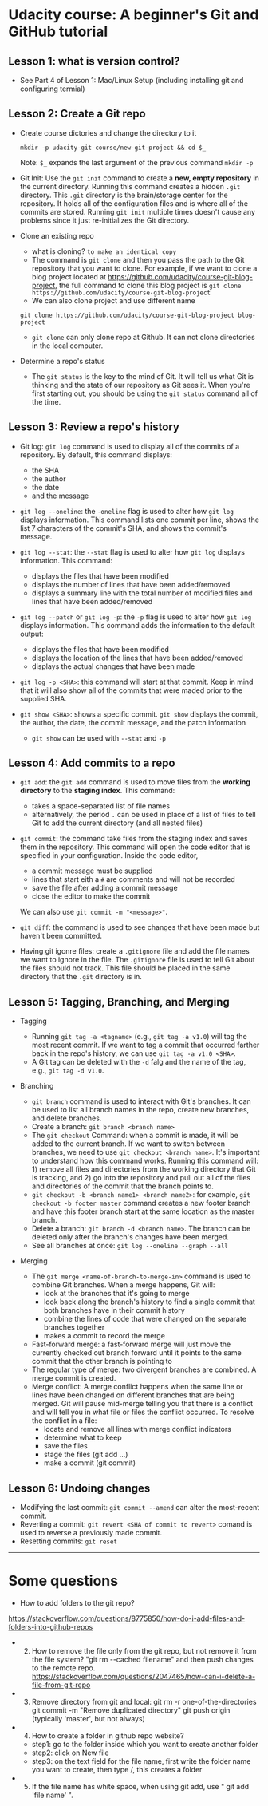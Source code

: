 # Udacity course: A beginner's Git and GitHub tutorial

## Lesson 1: what is version control?

- See Part 4 of Lesson 1: Mac/Linux Setup (including installing git and configuring termial)

## Lesson 2: Create a Git repo

- Create course dictories and change the directory to it 

  ```
  mkdir -p udacity-git-course/new-git-project && cd $_
  ```
  Note: ```$_``` expands the last argument of the previous command ```mkdir -p```

- Git Init: Use the ```git init``` command to create a **new, empty repository** in the current directory. Running this command creates a hidden ```.git``` directory. This ```.git``` directory is the brain/storage center for the repository. It holds all of the configuration files and is where all of the commits are stored. Running ```git init``` multiple times doesn't cause any problems since it just re-initializes the Git directory.   

- Clone an existing repo
  - what is cloning? ```to make an identical copy```
  - The command is ```git clone``` and then you pass the path to the Git repository that you want to clone. For example, if we want to clone a blog project located at https://github.com/udacity/course-git-blog-project, the full command to clone this blog project is 
  ```git clone https://github.com/udacity/course-git-blog-project```
  - We can also clone project and use different name
  
  ```git clone https://github.com/udacity/course-git-blog-project blog-project```
  
  - ```git clone``` can only clone repo at Github. It can not clone directories in the local computer. 

- Determine a repo's status
  - The ```git status``` is the key to the mind of Git. It will tell us what Git is thinking and the state of our repository as Git sees it. When you're first starting out, you should be using the ```git status``` command all of the time. 
  
## Lesson 3: Review a repo's history 
- Git log: ```git log``` command is used to display all of the commits of a repository. By default, this command displays: 
  - the SHA
  - the author
  - the date
  - and the message
- ```git log --oneline```: the ```-oneline``` flag is used to alter how ```git log``` displays information. This command lists one commit per line, shows the list 7 characters of the commit's SHA, and shows the commit's message.   
 
- ```git log --stat```: the ```--stat``` flag is used to alter how ```git log``` displays information. This command:
    - displays the files that have been modified
    - displays the number of lines that have been added/removed 
    - displays a summary line with the total number of modified files and lines that have been added/removed

- ```git log --patch``` or ```git log -p```: the ```-p``` flag is used to alter how ```git log``` displays information. This command adds the information to the default output: 
   - displays the files that have been modified 
   - displays the location of the lines that have been added/removed 
   - displays the actual changes that have been made
   
- ```git log -p <SHA>```: this command will start at that commit. Keep in mind that it will also show all of the commits that were maded prior to the supplied SHA. 

- ```git show <SHA>```: shows a specific commit. ```git show``` displays the commit, the author, the date, the commit message, and the patch information
   - ```git show``` can be used with ```--stat``` and ```-p```
   
## Lesson 4: Add commits to a repo

- ```git add```: the ```git add``` command is used to move files from the **working directory** to the **staging index**. This command:
   - takes a space-separated list of file names
   - alternatively, the period `.` can be used in place of a list of files to tell Git to add the current directory (and all nested files)

- ```git commit```: the command take files from the staging index and saves them in the repository. This command will open the code editor that is specified in your configuration. Inside the code editor, 
   - a commit message must be supplied
   - lines that start eith a ```#``` are comments and will not be recorded
   - save the file after adding a commit message
   - close the editor to make the commit
   
   We can also use ```git commit -m "<message>"```. 

- ```git diff```: the command is used to see changes that have been made but haven't been committed. 

- Having git igonre files: create a ```.gitignore``` file and add the file names we want to ignore in the file. The ```.gitignore``` file is used to tell Git about the files should not track. This file should be placed in the same directory that the ```.git``` directory is in. 
   
## Lesson 5: Tagging, Branching, and Merging

- Tagging
   - Running ```git tag -a <tagname>``` (e.g., ```git tag -a v1.0```) will tag the most recent commit. If we want to tag a commit that occurred farther back in the repo's history, we can use ```git tag -a v1.0 <SHA>```.  
   - A Git tag can be deleted with the ```-d``` falg and the name of the tag, e.g., ```git tag -d v1.0```. 
    
- Branching
  - ```git branch``` command is used to interact with Git's branches. It can be used to list all branch names in the repo, create new branches, and delete branches. 
  - Create a branch: ```git branch <branch name>```
  - The ```git checkout``` Command: when a commit is made, it will be added to the current branch. If we want to switch between branches, we need to use ```git checkout <branch name>```. It's important to understand how this command works. Running this command will: 1) remove all files and directories from the working directory that Git is tracking, and 2) go into the repository and pull out all of the files and directories of the commit that the branch points to.
  - ```git checkout -b <branch name1> <branch name2>```: for example, ```git checkout -b footer master``` command creates a new footer branch and have this footer branch start at the same location as the master branch. 
  - Delete a branch: ```git branch -d <branch name>```. The branch can be deleted only after the branch's changes have been merged. 
  - See all branches at once: ```git log --oneline --graph --all```
   
 - Merging  
   - The ```git merge <name-of-branch-to-merge-in>``` command is used to combine Git branches. When a merge happens, Git will:
     - look at the branches that it's going to merge
     - look back along the branch's history to find a single commit that both branches have in their commit history
     - combine the lines of code that were changed on the separate branches together
     - makes a commit to record the merge
   - Fast-forward merge: a fast-forward merge will just move the currently checked out branch forward until it points to the same commit that the other branch is pointing to  
   - The regular type of merge: two divergent branches are combined. A merge commit is created. 
   - Merge conflict: A merge conflict happens when the same line or lines have been changed on different branches that are being merged. Git will pause mid-merge telling you that there is a conflict and will tell you in what file or files the conflict occurred. To resolve the conflict in a file:
     - locate and remove all lines with merge conflict indicators
     - determine what to keep
     - save the files 
     - stage the files  (git add ...)
     - make a commit (git commit)
   
## Lesson 6: Undoing changes   

- Modifying the last commit: ```git commit --amend``` can alter the most-recent commit. 
- Reverting a commit: ```git revert <SHA of commit to revert>``` comand is used to reverse a previously made commit.
- Resetting commits: ```git reset```
     
------------------------------------------------

# Some questions

- How to add folders to the git repo?

https://stackoverflow.com/questions/8775850/how-do-i-add-files-and-folders-into-github-repos

- 2. How to remove the file only from the git repo, but not remove it from the file system?
"git rm --cached filename" and then push changes to the remote repo. 
https://stackoverflow.com/questions/2047465/how-can-i-delete-a-file-from-git-repo

- 3. Remove directory from git and local:
git rm -r one-of-the-directories
git commit -m "Remove duplicated directory"
git push origin <your-git-branch> (typically 'master', but not always)

- 4. How  to create a folder in github repo website?
   - step1: go to the folder inside which you want to create another folder
   - step2: click on New file
   - step3: on the text field for the file name, first write the folder name you want to create, then type /, this creates a folder

- 5. If the file name has white space, when using git add, use " git add 'file name' ".





















